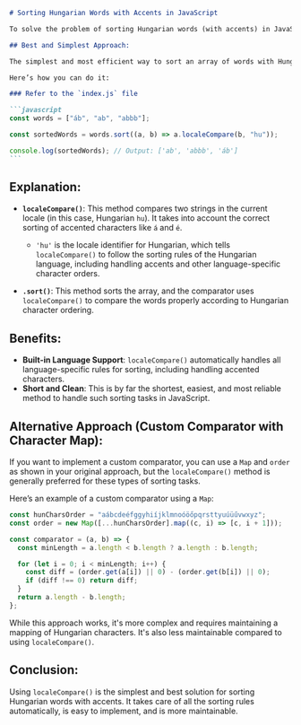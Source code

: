 ````markdown
# Sorting Hungarian Words with Accents in JavaScript

To solve the problem of sorting Hungarian words (with accents) in JavaScript, you can leverage locales and collation that are built into JavaScript, which handles the specific language rules, including characters like `á`, `é`, `ö`, etc.

## Best and Simplest Approach:

The simplest and most efficient way to sort an array of words with Hungarian accents is to use the `localeCompare()` function, which is built into JavaScript and handles language-specific sorting rules.

Here’s how you can do it:

### Refer to the `index.js` file

```javascript
const words = ["áb", "ab", "abbb"];

const sortedWords = words.sort((a, b) => a.localeCompare(b, "hu"));

console.log(sortedWords); // Output: ['ab', 'abbb', 'áb']
```
````

## Explanation:

- **`localeCompare()`**: This method compares two strings in the current locale (in this case, Hungarian `hu`). It takes into account the correct sorting of accented characters like `á` and `é`.

  - `'hu'` is the locale identifier for Hungarian, which tells `localeCompare()` to follow the sorting rules of the Hungarian language, including handling accents and other language-specific character orders.

- **`.sort()`**: This method sorts the array, and the comparator uses `localeCompare()` to compare the words properly according to Hungarian character ordering.

## Benefits:

- **Built-in Language Support**: `localeCompare()` automatically handles all language-specific rules for sorting, including handling accented characters.
- **Short and Clean**: This is by far the shortest, easiest, and most reliable method to handle such sorting tasks in JavaScript.

## Alternative Approach (Custom Comparator with Character Map):

If you want to implement a custom comparator, you can use a `Map` and `order` as shown in your original approach, but the `localeCompare()` method is generally preferred for these types of sorting tasks.

Here’s an example of a custom comparator using a `Map`:

```javascript
const hunCharsOrder = "aábcdeéfggyhiíjklmnoóöőpqrsttyuúüűvwxyz";
const order = new Map([...hunCharsOrder].map((c, i) => [c, i + 1]));

const comparator = (a, b) => {
  const minLength = a.length < b.length ? a.length : b.length;

  for (let i = 0; i < minLength; i++) {
    const diff = (order.get(a[i]) || 0) - (order.get(b[i]) || 0);
    if (diff !== 0) return diff;
  }
  return a.length - b.length;
};
```

While this approach works, it's more complex and requires maintaining a mapping of Hungarian characters. It's also less maintainable compared to using `localeCompare()`.

## Conclusion:

Using `localeCompare()` is the simplest and best solution for sorting Hungarian words with accents. It takes care of all the sorting rules automatically, is easy to implement, and is more maintainable.

```

```
